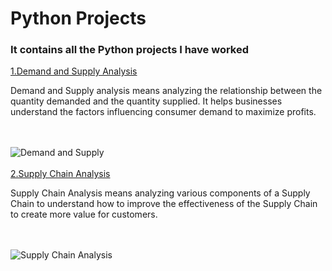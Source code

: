  <h1>Python Projects</h1>
    <h3>It contains all the Python projects I have worked</h3>
    <a href="https://github.com/MaximasC/Python_projects/blob/main/Demand%20and%20Supply%20Analysis-Project.ipynb">1.Demand and Supply Analysis</a>
    <br>
    <p>Demand and Supply analysis means analyzing the relationship between the quantity demanded and the quantity supplied. It
    helps businesses understand the factors influencing consumer demand to maximize profits.</p>
    <br>
    <br>
    <img src="https://tse2.mm.bing.net/th?id=OIP.jGZDmmZBUTDTFdhFdRuEZwHaDu&pid=Api&P=0&h=180" alt="Demand and Supply">
    <br>
    <br>
    <a href="https://github.com/MaximasC/Python_projects/blob/main/Supply_Chain_Analysis.ipynb">2.Supply Chain Analysis</a>
    <br>
    <p>Supply Chain Analysis means analyzing various components of a Supply Chain to understand how to improve the
    effectiveness of the Supply Chain to create more value for customers.</p>
    <br>
    <br>
    <img src="https://tse4.mm.bing.net/th?id=OIP.xrpE1UtMsir-wagQ0RvkTQHaCj&pid=Api&P=0&h=180" alt="Supply Chain Analysis">
